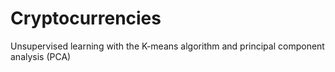 # Cryptocurrencies
Unsupervised learning with the K-means algorithm and principal component analysis (PCA)
